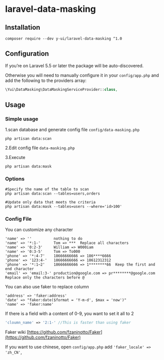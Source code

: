 # laravel-data-masking

## Installation

    composer require --dev y-ui/laravel-data-masking ^1.0
    
## Configuration

If you’re on Laravel 5.5 or later the package will be auto-discovered. 

Otherwise you will need to manually configure it in your `config/app.php` and add the following to the providers array:
```php
\Yui\DataMasking\DataMaskingServiceProvider::class,
```
    
## Usage
### Simple usage

1.scan database and generate config file `config/data-masking.php`
```shell
php artisan data:scan
```

2.Edit config file `data-masking.php`

3.Execute
```shell
php artisan data:mask
```

### Options

    #Specify the name of the table to scan
    php artisan data:scan --tables=users,orders
    
    #Update only data that meets the criteria
    php artisan data:mask --tables=users --where='id>100'
    
    
### Config File
You can customize any character

    'name' => ''          nothing to do
    'name' => '*:1-'      Tom => ***  Replace all characters
    'name' => '0:2-3'     William => W000iam
    'name' => '0:3-5'     Tom => To000
    'phone' => '*:4-7'    18666666666 => 186****6666
    'phone' => '123:4-'   18666666666 => 18612312312
    'phone' => '*:1~2'    18666666666 => 1********66  Keep the first and end character
    'email' => 'email:3-' production@google.com => pr********@google.com  Replace only the characters before @
    
You can also use faker to replace column

    'address' => 'faker:address'
    'date' => "faker:date($format = 'Y-m-d', $max = 'now')"
    'name' => 'faker:name'
    
If there is a field with a content of 0-9, you want to set it all to 2
```php
'cloumn_name' => '2:1-' //This is faster than using faker
```    

Faker wiki [https://github.com/fzaninotto/Faker](https://github.com/fzaninotto/Faker)
    
If you want to use chinese, open `config/app.php` add `'faker_locale' => 'zh_CN'`,